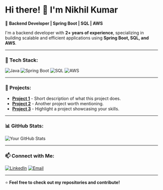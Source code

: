 # Hi there! 👋 I'm Nikhil Kumar

🚀 **Backend Developer | Spring Boot | SQL | AWS**

I'm a backend developer with **2+ years of experience**, specializing in building scalable and efficient applications using **Spring Boot, SQL, and AWS**.

---

### 🔧 Tech Stack:
![Java](https://img.shields.io/badge/Java-ED8B00?style=for-the-badge&logo=java&logoColor=white)
![Spring Boot](https://img.shields.io/badge/Spring%20Boot-6DB33F?style=for-the-badge&logo=spring-boot&logoColor=white)
![SQL](https://img.shields.io/badge/SQL-4479A1?style=for-the-badge&logo=mysql&logoColor=white)
![AWS](https://img.shields.io/badge/AWS-FF9900?style=for-the-badge&logo=amazonaws&logoColor=white)

---

### 📌 Projects:
- **[Project 1](#)** - Short description of what this project does.
- **[Project 2](#)** - Another project worth mentioning.
- **[Project 3](#)** - Highlight a project showcasing your skills.

---

### 📊 GitHub Stats:
![Your GitHub Stats](https://github-readme-stats.vercel.app/api?username=nikhilkr262&show_icons=true&theme=radical)

---

### 📫 Connect with Me:
[![LinkedIn](https://img.shields.io/badge/LinkedIn-blue?style=for-the-badge&logo=linkedin)](https://www.linkedin.com/in/your-profile)
[![Email](https://img.shields.io/badge/Email-D14836?style=for-the-badge&logo=gmail&logoColor=white)](mailto:your-email@example.com)

---

⭐ **Feel free to check out my repositories and contribute!**

<!--
**nikhilkr262/nikhilkr262** is a ✨ _special_ ✨ repository because its `README.md` (this file) appears on your GitHub profile.

Here are some ideas to get you started:

- 🔭 I’m currently working on ...
- 🌱 I’m currently learning ...
- 👯 I’m looking to collaborate on ...
- 🤔 I’m looking for help with ...
- 💬 Ask me about ...
- 📫 How to reach me: ...
- 😄 Pronouns: ...
- ⚡ Fun fact: ...
-->
